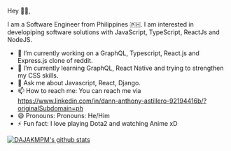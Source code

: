Hey 👋🏻,

I am a Software Engineer from Philippines 🇵🇭. I am interested in developiping software solutions with JavaScript, TypeScript, ReactJs and NodeJS.

- 🔭 I’m currently working on a GraphQL, Typescript, React.js and Express.js clone of reddit.
- 🌱 I’m currently learning GraphQL, React Native and trying to strengthen my CSS skills.
- 💬 Ask me about Javascript, React, Django.
- 📫 How to reach me: You can reach me via https://www.linkedin.com/in/dann-anthony-astillero-92194416b/?originalSubdomain=ph
- 😄 Pronouns: Pronouns: He/Him
- ⚡ Fun fact: I love playing Dota2 and watching Anime xD

[![DAJAKMPM's github stats](https://github-readme-stats.vercel.app/api?username=DAJAKMPM&theme=tokyonight&count_private=true)](https://github.com/DAJAKMPM/github-readme-stats)
